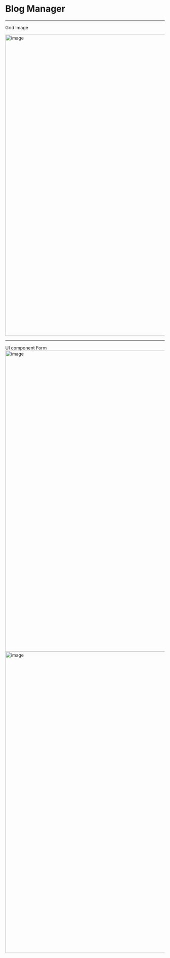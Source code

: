 # Blog Manager
***
Grid Image

<img width="953" alt="image" src="https://user-images.githubusercontent.com/39663362/191975367-36627abf-2e0e-462e-a4ba-69e49d2646c2.png">

***
UI component Form
<img width="953" alt="image" src="https://user-images.githubusercontent.com/39663362/191975940-97e92f11-2c79-4b80-82f7-6505602b92e0.png">
<img width="953" alt="image" src="https://user-images.githubusercontent.com/39663362/191976192-1d0ad0a8-844a-42fb-874f-0d98dfc7230c.png">


